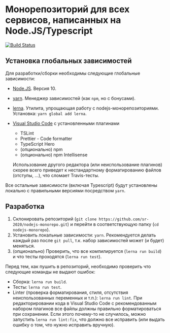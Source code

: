 # Монорепозиторий для всех сервисов, написанных на Node.JS/Typescript
[![Build Status](https://travis-ci.org/sr-2020/nodejs-monorepo.svg?branch=master)](https://travis-ci.org/sr-2020/nodejs-monorepo)

## Установка глобальных зависимостей
Для разработки/сборки необходимы следующие глобальные зависимости:
* [Node.JS](https://nodejs.org). Версия 10.
* [yarn](https://yarnpkg.com/en/). Менеджер зависимостей (как `npm`, но с бонусами).
* [lerna](https://github.com/lerna/lerna). Утилита, упрощающая работу с nodejs-монорепозиториями. Установка: `yarn global add lerna`.
* [Visual Studio Code](https://code.visualstudio.com/) с установленными плагинами
  * TSLint
  * Prettier - Code formatter
  * TypeScript Hero
  * (опционально) npm
  * (опционально) npm Intellisense
  
  Использование другого редактора (или неиспользование плагинов) скорее всего приведет к нестандартному форматированию файлов
  (отступы, ...), что сломает Travis-тесты.

Все остальные зависимости (включая Typescript) будут установлены локально c правильными версиями посредством `yarn`.

## Разработка
1. Склонировать репозиторий (`git clone https://github.com/sr-2020/nodejs-monorepo.git`) и перейти в соответствующую папку 
   (`cd nodejs-monorepo`).
2. Установить локальные зависимости: `yarn`. Рекомендуется делать каждый раз после `git pull`, 
   т.к. набор зависимостей может (и будет) меняться.
3. (опционально) Проверить, что все компилируется (`lerna run build`) и что тесты проходятся (`lerna run test`).

Перед тем, как пушить в репозиторий, необходимо проверить что следующие команды не выдают ошибок:
* Сборка: `lerna run build`.
* Тесты: `lerna run test`.
* Linter (проверка форматирования, стиля, отсутствия неиспользованных переменных и т.п.): `lerna run lint`. 
  При редакторировании кода в Visual Studio Code с рекомендованным набором плагинов все файлы должны правильно форматироваться 
  при сохранении. Если этого почему-то не случилось, можно запустить `lerna run lint:fix`, что должно все исправить 
  (или выдать ошибку о том, что нужно исправить вручную).
